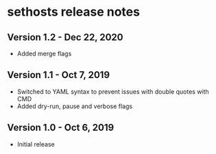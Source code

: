 # sethosts release notes

## Version 1.2 - Dec 22, 2020
* Added merge flags

## Version 1.1 - Oct 7, 2019
* Switched to YAML syntax to prevent issues with double quotes with CMD
* Added dry-run, pause and verbose flags

## Version 1.0 - Oct 6, 2019
* Initial release
